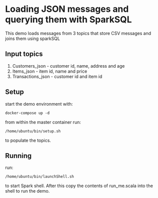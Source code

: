 # Loading JSON messages and querying them with SparkSQL

This demo loads messages from 3 topics that store CSV messages and joins them using sparkSQL

## Input topics

1. Customers_json - customer id, name, address and age
2. Items_json - item id, name and price
3. Transactions_json - customer id and item id

## Setup

start the demo environment with:

```
docker-compose up -d
```

from within the master container run:
 
 ```
/home/ubuntu/bin/setup.sh
```

to populate the topics.

## Running

run:

```
/home/ubuntu/bin/launchShell.sh
```

to start Spark shell. After this copy the contents of run_me.scala into the shell to run the demo.
